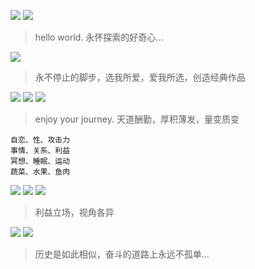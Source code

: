 

![](https://github.com/user-attachments/assets/1db208a4-2d35-4c3f-9f0f-5311237f33cc)
![](https://github.com/user-attachments/assets/e4ce0fce-5c34-472b-80c5-02fc7d529464)
> hello world. 永怀探索的好奇心...

![](https://github.com/user-attachments/assets/9dfea6b0-bd06-4d7e-beb2-06aacf741d04)
> 永不停止的脚步，选我所爱，爱我所选，创造经典作品

![](https://github.com/user-attachments/assets/6a0781d5-04c1-4aa9-9eab-ef58f10bd9a3)
![](https://github.com/user-attachments/assets/043ce9e1-95fc-438f-abf0-09b9f48e4ade)
![](https://github.com/user-attachments/assets/026d6716-17db-44f5-8431-15c0f0acf0be)
> enjoy your journey. 天道酬勤，厚积薄发，量变质变

```
自恋、性、攻击力
事情、关系、利益
冥想、睡眠、运动
蔬菜、水果、鱼肉
```


![](https://github.com/user-attachments/assets/d3d73920-222d-406c-9814-365582042181)
![](https://github.com/user-attachments/assets/d73b4c29-f138-4b63-8681-06b9e66e1345)
![](https://github.com/user-attachments/assets/b2fcc7c3-f3d9-4e4c-8922-cdf62208f92a)
> 利益立场，视角各异

![](https://github.com/user-attachments/assets/1bd6a0d4-e475-4773-81ec-567e59462657)
![](https://github.com/user-attachments/assets/c6c9c095-ee07-4e42-97bb-c06091d6f237)
> 历史是如此相似，奋斗的道路上永远不孤单...
